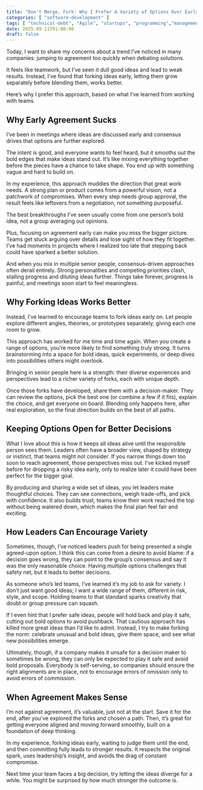 ```yaml
---
title: "Don't Merge, Fork: Why I Prefer A Variety of Options Over Early Agreement"
categories: [ "software-development" ]
tags: [ "technical-debt", "Agile", "startups", "programming","management" ]
date: 2025-09-11T01:00:00
draft: false
---
```


Today, I want to share my concerns about a trend I’ve noticed in many companies: jumping to agreement too quickly when debating solutions.

It feels like teamwork, but I’ve seen it dull good ideas and lead to weak results. Instead, I’ve found that forking ideas early, letting them grow separately before blending them, works better.

Here’s why I prefer this approach, based on what I’ve learned from working with teams.

## Why Early Agreement Sucks

I’ve been in meetings where ideas are discussed early and consensus drives that options are further explored.

The intent is good, and everyone wants to feel heard, but it smooths out the bold edges that make ideas stand out. It’s like mixing everything together before the pieces have a chance to take shape. You end up with something vague and hard to build on.

In my experience, this approach muddies the direction that great work needs. A strong plan or product comes from a powerful vision, not a patchwork of compromises. When every step needs group approval, the result feels like leftovers from a negotiation, not something purposeful.

The best breakthroughs I’ve seen usually come from one person’s bold idea, not a group averaging out opinions.

Plus, focusing on agreement early can make you miss the bigger picture. Teams get stuck arguing over details and lose sight of how they fit together. I’ve had moments in projects where I realized too late that stepping back could have sparked a better solution. 

And when you mix in multiple senior people, consensus-driven approaches often derail entirely. Strong personalities and competing priorities clash, stalling progress and diluting ideas further. Things take forever, progress is painful, and meetings soon start to feel meaningless.

## Why Forking Ideas Works Better

Instead, I’ve learned to encourage teams to fork ideas early on. Let people explore different angles, theories, or prototypes separately, giving each one room to grow. 

This approach has worked for me time and time again. When you create a range of options, you’re more likely to find something truly strong. It turns brainstorming into a space for bold ideas, quick experiments, or deep dives into possibilities others might overlook.

Bringing in senior people here is a strength: their diverse experiences and perspectives lead to a richer variety of forks, each with unique depth.

Once those forks have developed, share them with a decision-maker. They can review the options, pick the best one (or combine a few if it fits), explain the choice, and get everyone on board. Blending only happens here, after real exploration, so the final direction builds on the best of all paths.

## Keeping Options Open for Better Decisions

What I love about this is how it keeps all ideas alive until the responsible person sees them. Leaders often have a broader view, shaped by strategy or instinct, that teams might not consider. If you narrow things down too soon to reach agreement, those perspectives miss out. I’ve kicked myself before for dropping a risky idea early, only to realize later it could have been perfect for the bigger goal.

By producing and sharing a wide set of ideas, you let leaders make thoughtful choices. They can see connections, weigh trade-offs, and pick with confidence. It also builds trust, teams know their work reached the top without being watered down, which makes the final plan feel fair and exciting.

## How Leaders Can Encourage Variety

Sometimes, though, I’ve noticed leaders push for being presented a single agreed-upon option. I think this can come from a desire to avoid blame: if a decision goes wrong, they can point to the group’s consensus and say it was the only reasonable choice. Having multiple options challenges that safety net, but it leads to better decisions.

As someone who’s led teams, I’ve learned it’s my job to ask for variety. I don’t just want good ideas; I want a wide range of them, different in risk, style, and scope. Holding teams to that standard sparks creativity that doubt or group pressure can squash.

If I even hint that I prefer safe ideas, people will hold back and play it safe, cutting out bold options to avoid pushback. That cautious approach has killed more great ideas than I’d like to admit. Instead, I try to make forking the norm: celebrate unusual and bold ideas, give them space, and see what new possibilities emerge.

Ultimately, though, if a company makes it unsafe for a decision maker to sometimes be wrong, they can only be expected to play it safe and avoid bold proposals. Everybody is self-serving, so companies should ensure the right alignments are in place, not to encourage errors of omission only to avoid errors of commission.

## When Agreement Makes Sense

I’m not against agreement, it’s valuable, just not at the start. Save it for the end, after you’ve explored the forks and chosen a path. Then, it’s great for getting everyone aligned and moving forward smoothly, built on a foundation of deep thinking.

In my experience, forking ideas early, waiting to judge them until the end, and then committing fully leads to stronger results. It respects the original spark, uses leadership’s insight, and avoids the drag of constant compromise.

Next time your team faces a big decision, try letting the ideas diverge for a while. You might be surprised by how much stronger the outcome is.
